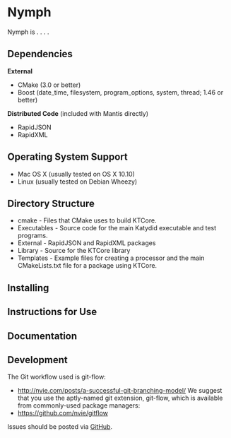 Nymph
=====

Nymph is . . . .


Dependencies
------------

**External**
- CMake (3.0 or better)
- Boost (date_time, filesystem, program_options, system, thread; 1.46 or better)

**Distributed Code** (included with Mantis directly)
- RapidJSON
- RapidXML


Operating System Support
------------------------

* Mac OS X (usually tested on OS X 10.10)
* Linux (usually tested on Debian Wheezy)


Directory Structure
-------------------

*  cmake - Files that CMake uses to build KTCore.
*  Executables - Source code for the main Katydid executable and test programs.
*  External - RapidJSON and RapidXML packages
*  Library - Source for the KTCore library
*  Templates - Example files for creating a processor and the main CMakeLists.txt file for a package using KTCore.


Installing
----------


Instructions for Use
--------------------


Documentation
-------------



Development
-----------

The Git workflow used is git-flow:
* http://nvie.com/posts/a-successful-git-branching-model/
We suggest that you use the aptly-named git extension, git-flow, which is available from commonly-used package managers:
* https://github.com/nvie/gitflow

Issues should be posted via [GitHub](https://github.com/project8/nymph/issues).